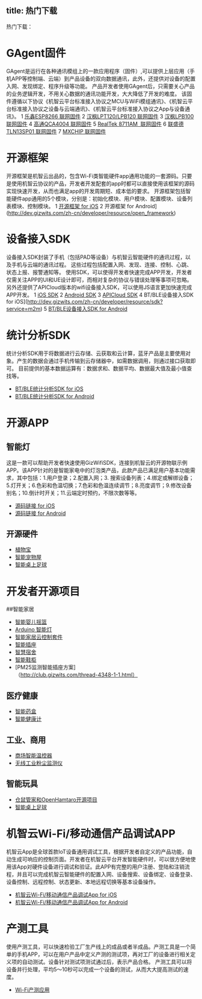 title: 热门下载
---
热门下载：
# GAgent固件
GAgent是运行在各种通讯模组上的一款应用程序（固件）,可以提供上层应用（手机APP等控制端、云端）到产品设备的双向数据通讯，此外，还提供对设备的配置入网、发现绑定、程序升级等功能。
产品开发者使用GAgent后，只需要关心产品的业务逻辑开发，不用关心数据的通讯功能开发，大大降低了开发的难度。
该固件遵循以下协议《机智云平台标准接入协议之MCU与WiFi模组通讯》、《机智云平台标准接入协议之设备与云端通讯》、《机智云平台标准接入协议之App与设备通讯》。
 1 [乐鑫ESP8266 联网固件](http://dev.gizwits.com/zh-cn/developer/resource/hardware?type=GAgent)
 2 [汉枫LPT120/LPB120 联网固件](http://dev.gizwits.com/zh-cn/developer/resource/hardware?type=GAgent)
 3 [汉枫LPB100 联网固件](http://dev.gizwits.com/zh-cn/developer/resource/hardware?type=GAgent)
 4 [高通QCA4004 联网固件](http://dev.gizwits.com/zh-cn/developer/resource/hardware?type=GAgent)
 5 [RealTek 8711AM  联网固件](http://dev.gizwits.com/zh-cn/developer/resource/hardware?type=GAgent)
 6 [联盛德 TLN13SP01 联网固件](http://dev.gizwits.com/zh-cn/developer/resource/hardware?type=GAgent)
 7 [MXCHIP 联网固件](http://dev.gizwits.com/zh-cn/developer/resource/hardware?type=GAgent)


# 开源框架
开源框架是机智云出品的，包含Wi-Fi类智能硬件app通用功能的一套源码。只要是使用机智云协议的产品，开发者开发配套的app时都可以直接使用该框架的源码实现快速开发，从而也满足app的开发周期短、成本低的要求。
开源框架包括智能硬件app通用的5个模块，分别是：初始化模块、用户模块、配置模块、设备列表模块、控制模块。
 1 [开源框架 for iOS](http://dev.gizwits.com/zh-cn/developer/resource/open_framework)
 2 开源框架 for Android](http://dev.gizwits.com/zh-cn/developer/resource/open_framework)

# 设备接入SDK
设备接入SDK封装了手机（包括PAD等设备）与机智云智能硬件的通讯过程，以及手机与云端的通讯过程。
这些过程包括配置入网、发现、连接、控制、心跳、状态上报、报警通知等。
使用SDK，可以使得开发者快速完成APP开发，开发者仅需关注APP的UI和UE设计即可，而相对复杂的协议与错误处理等事项可忽略。另外还提供了APICloud版本的wifi设备接入SDK，可以使用JS语言更加快速完成APP开发。
 1 [iOS SDK](http://dev.gizwits.com/zh-cn/developer/resource/sdk?service=m2m)
 2 [Android SDK](http://dev.gizwits.com/zh-cn/developer/resource/sdk?service=m2m)
 3 [APICloud SDK](http://dev.gizwits.com/zh-cn/developer/resource/sdk?service=m2m)
 4 BT/BLE设备接入SDK for iOS](http://dev.gizwits.com/zh-cn/developer/resource/sdk?service=m2m)
 5 [BT/BLE设备接入SDK for Android](http://dev.gizwits.com/zh-cn/developer/resource/sdk?service=m2m)

# 统计分析SDK
统计分析SDK用于将数据进行云存储、云获取和云计算，蓝牙产品是主要使用对象。产生的数据会通过手机传输到云存储器中，如需数据调用，则通过接口获取即可。
目前提供的基本数据运算有：数据求和、数据平均、数据最大值及最小值查找等。
 - [BT/BLE统计分析SDK for iOS](http://dev.gizwits.com/zh-cn/developer/resource/sdk?service=analytic)
 - [BT/BLE统计分析SDK for Android](http://dev.gizwits.com/zh-cn/developer/resource/sdk?service=analytic)

# 开源APP
## 智能灯
这是一款可以帮助开发者快速使用GizWifiSDK，连接到机智云的开源物联示例APP。该APP针对的是智能家电中的灯泡类产品，此款产品已满足用户基本功能需求，其中包括：1.用户登录；2.配置入网；3. 搜索设备列表；4.绑定或解绑设备；5.灯开关；6.色彩和色温切换；7.色彩和色温连续调节；8.亮度调节；9.修改设备别名；10.倒计时开关；11.云端定时预约，不限次数等等。
 - [源码链接 for iOS](http://dev.gizwits.com/zh-cn/developer/resource/open_source?type=app_source_code)
 - [源码链接 for Android](http://dev.gizwits.com/zh-cn/developer/resource/open_source?type=app_source_code)

## 开源硬件
 - [植物宝](http://dev.gizwits.com/zh-cn/developer/resource/open_source?type=sample_source_code)
 - [智能宠物屋](http://dev.gizwits.com/zh-cn/developer/resource/open_source?type=sample_source_code)
 - [智能桌上足球](http://dev.gizwits.com/zh-cn/developer/resource/open_source?type=sample_source_code)

# 开发者开源项目

##智能家居

 - [智能婴儿摇篮](http://club.gizwits.com/thread-2794-1-1.html)
 - [Arduino 智能灯](http://club.gizwits.com/thread-2830-1-1.html)
 - [智能家居云控制套件](http://club.gizwits.com/thread-3308-1-1.html)
 - [智能插座](http://club.gizwits.com/thread-3029-1-1.html)
 - [智慧宿舍](http://club.gizwits.com/thread-2997-1-1.html)
 - [智能鞋柜](http://club.gizwits.com/thread-3381-1-1.html)
 - [PM25监测智能插座方案]（http://club.gizwits.com/thread-4348-1-1.html）

## 医疗健康

 - [智能药盒](http://club.gizwits.com/thread-2685-1-1.html)
 - [智能健康计](http://club.gizwits.com/thread-2865-1-1.html)

## 工业、商用

 - [商场智能温控器](http://club.gizwits.com/thread-3332-1-1.html)
 - [无线工业粉尘监测仪](http://club.gizwits.com/thread-3242-1-1.html)

## 智能玩具
 - [仓鼠管家和OpenHamtaro开源项目](http://club.gizwits.com/thread-3016-1-1.html)
 - [智能桌上足球](http://club.gizwits.com/thread-3367-1-1.html)



# 机智云Wi-Fi/移动通信产品调试APP
机智云App是全球首款IoT设备通用调试工具，根据开发者自定义的产品功能，自动生成可响应的控制页面。开发者在机智云平台开发智能硬件时，可以很方便地使用该App对硬件设备进行调试和验证。此APP有完整的用户注册、登陆和注销流程，并且可以完成机智云智能硬件的配置入网、设备搜索、设备绑定、设备登录、设备控制、远程控制、状态更新、本地远程切换等基本设备操作。

 - [机智云Wi-Fi/移动通信产品调试App for iOS](http://dev.gizwits.com/zh-cn/developer/resource/demo_app?protoc=WIFI)
 - [机智云Wi-Fi/移动通信产品调试App for Android](http://dev.gizwits.com/zh-cn/developer/resource/demo_app?protoc=WIFI)

# 产测工具
使用产测工具，可以快速检验工厂生产线上的成品或者半成品。产测工具是一个简单的手机APP，可以在用户产品中定义产测的测试项，再对工厂的设备进行相关定义项的自动测试。设备针对测试项测试通过后，表示产品合格。
产测工具可以将设备并行处理，平均5～10秒可以完成一个设备的测试，从而大大提高测试的速度。
 - [Wi-Fi产测应用](http://dev.gizwits.com/zh-cn/developer/resource/dataprofile_app)
